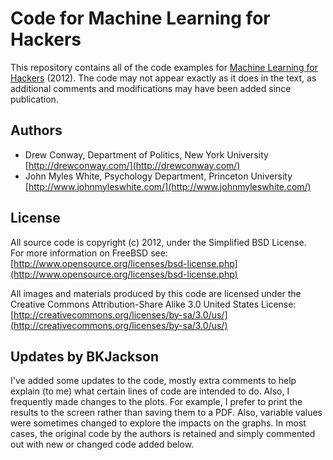 # Code for Machine Learning for Hackers #

This repository contains all of the code examples for [Machine Learning for Hackers](http://shop.oreilly.com/product/0636920018483.do) (2012).  The code may not appear exactly as it does in the text, as additional comments and modifications may have been added since publication.

## Authors ##

 - Drew Conway, Department of Politics, New York University [http://drewconway.com/](http://drewconway.com/)
 - John Myles White, Psychology Department, Princeton University [http://www.johnmyleswhite.com/](http://www.johnmyleswhite.com/)

## License ##

All source code is copyright (c) 2012, under the Simplified BSD License.  
For more information on FreeBSD see: [http://www.opensource.org/licenses/bsd-license.php](http://www.opensource.org/licenses/bsd-license.php)

All images and materials produced by this code are licensed under the Creative Commons 
Attribution-Share Alike 3.0 United States License: [http://creativecommons.org/licenses/by-sa/3.0/us/](http://creativecommons.org/licenses/by-sa/3.0/us/)

## Updates by BKJackson ##

I've added some updates to the code, mostly extra comments to help explain (to me) what certain lines of code are intended to do. Also, I frequently made changes to the plots. For example, I prefer to print the results to the screen rather than saving them to a PDF. Also, variable values were sometimes changed to explore the impacts on the graphs. In most cases, the original code by the authors is retained and simply commented out with new or changed code added below. 
